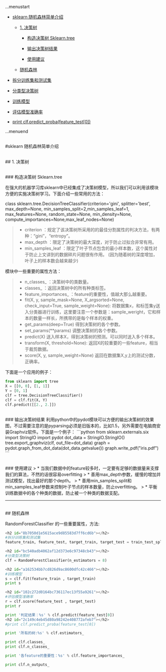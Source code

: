 ...menustart

 * [sklearn 随机森林简单介绍](#d611c199fb56f4cc3ceece27ebc41a8a)

	 * [1. 决策树](#ac3f05d5330e044468fd526d476de188)

		 * [构造决策树 Sklearn.tree](#417242c55236c9c531e82c5425894faf)

		 * [输出决策树结果](#6b00a3fa8d6c11d615b68019cfea518b)

		 * [使用建议](#1381cce03d257acf549790c944080017)

	 * [随机森林](#a60f6c59122509d3df75f4ed6a768b2e)

 * [拆分训练集和测试集](#8b7050d1e5615ace9d85583d7ff6cd6b)

 * [分类型决策树](#bc540adb4062af12d373e6c97348cb43)

 * [训练模型](#a162534bb7cd826d9ac8600dfc42c466)

 * [评估模型准确率](#102c272d0164bc736117ec13f55a9261)

 * [print clf.predict_proba(feature_test[0])](#2c149c4eb45d80a98242e408772afeb7)


...menuend


<h2 id="d611c199fb56f4cc3ceece27ebc41a8a"></h2>
#sklearn 随机森林简单介绍

<h2 id="ac3f05d5330e044468fd526d476de188"></h2>
## 1. 决策树

<h2 id="417242c55236c9c531e82c5425894faf"></h2>
### 构造决策树 Sklearn.tree

在强大的机器学习库sklearn中已经集成了决策树模型，所以我们可以利用该模块方便的实施决策树学习。下面介绍一些常用的方法：  

class sklearn.tree.DecisionTreeClassifier(criterion='gini', splitter='best', max_depth=None, min_samples_split=2,min_samples_leaf=1, max_features=None, random_state=None, min_density=None, compute_importances=None,max_leaf_nodes=None)  

> * criterion ：规定了该决策树所采用的的最佳分割属性的判决方法，有两种：“gini”，“entropy”。  
> * max_depth ：限定了决策树的最大深度，对于防止过拟合非常有用。  
> * min_samples_leaf ：限定了叶子节点包含的最小样本数，这个属性对于防止上文讲到的数据碎片问题很有作用。 (因为随着树的深度增加，叶子上的样本数会越来越少)  


模块中一些重要的属性方法：  
> * n_classes_ ：决策树中的类数量。  
> * classes_ ：返回决策树中的所有种类标签。  
> * feature_importances_ ：feature的重要性，值越大那么越重要。  
> * fit(X, y, sample_mask=None, X_argsorted=None, check_input=True,   sample_weight=None):   将数据集x，和标签集y送入分类器进行训练，这里要注意一个参数是：sample_weright，它和样本的数量一样长，所携带的是每个样本的权重。
> * get_params(deep=True) 得到决策树的各个参数。
> * set_params(**params)  调整决策树的各个参数。
> * predict(X)   送入样本X，得到决策树的预测。可以同时送入多个样本。
> * transform(X, threshold=None): 返回X的较重要的一些feature，相当于裁剪数据。
> * score(X, y, sample_weight=None)   返回在数据集X,y上的测试分数，正确率。

下面是一个应用的例子：
```python
from sklearn import tree  
X = [[0, 0], [1, 1]]  
Y = [0, 1]  
clf = tree.DecisionTreeClassifier()  
clf = clf.fit(X, Y)  
clf.predict([[2., 2.]])  
```

<h2 id="6b00a3fa8d6c11d615b68019cfea518b"></h2>
### 输出决策树结果
利用python中的pydot模块可以方便的输出决策树的效果图，不过需要注意的是pyparsing必须是旧版本的，比如1.5，另外需要在电脑商安装Graphviz软件。下面是一个例子：
```python
from sklearn.externals.six import StringIO    
import pydot   
dot_data = StringIO.StringIO()   
tree.export_graphviz(clf, out_file=dot_data)   
graph = pydot.graph_from_dot_data(dot_data.getvalue())   
graph.write_pdf("iris.pdf")   
```

<h2 id="1381cce03d257acf549790c944080017"></h2>
### 使用建议
> * 当我们数据中的feature较多时，一定要有足够的数据量来支撑我们的算法，不然的话很容易overfitting
> * 善用max_depth参数，缓慢的增加并测试模型，找出最好的那个depth。
> * 善用min_samples_split和min_samples_leaf参数来控制叶子节点的样本数量，防止overfitting。
> * 平衡训练数据中的各个种类的数据，防止被一个种类的数据支配。

---

<h2 id="a60f6c59122509d3df75f4ed6a768b2e"></h2>
## 随机森林

RandomForestClassifier 的一些重要属性，方法:
```python
<h2 id="8b7050d1e5615ace9d85583d7ff6cd6b"></h2>
#拆分训练集和测试集
feature_train, feature_test, target_train, target_test = train_test_split(feature, target, test_size=0.1, random_state=42)

<h2 id="bc540adb4062af12d373e6c97348cb43"></h2>
#分类型决策树
clf = RandomForestClassifier(n_estimators = 8)

<h2 id="a162534bb7cd826d9ac8600dfc42c466"></h2>
#训练模型
s = clf.fit(feature_train , target_train)
print s

<h2 id="102c272d0164bc736117ec13f55a9261"></h2>
#评估模型准确率
r = clf.score(feature_test , target_test)
print r

print '判定结果：%s' % clf.predict(feature_test[0])
<h2 id="2c149c4eb45d80a98242e408772afeb7"></h2>
#print clf.predict_proba(feature_test[0])

print '所有的树:%s' % clf.estimators_

print clf.classes_
print clf.n_classes_

print '各feature的重要性：%s' % clf.feature_importances_

print clf.n_outputs_

```

